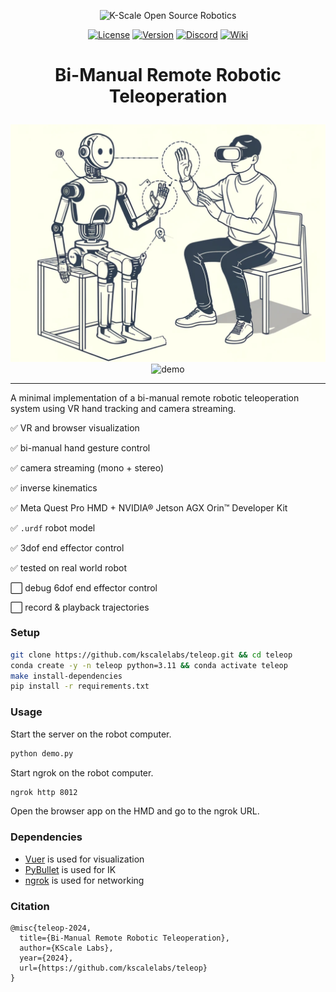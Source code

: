 <p align="center">
  <picture>
    <img alt="K-Scale Open Source Robotics" src="https://media.kscale.dev/kscale-open-source-header.png" style="max-width: 100%;">
  </picture>
</p>

<div align="center">

[![License](https://img.shields.io/badge/license-MIT-green)](https://github.com/kscalelabs/teleop/blob/master/LICENSE)
[![Version](https://img.shields.io/pypi/v/kscale-onshape-library)](https://pypi.org/project/kscale-onshape-library/)
[![Discord](https://dcbadge.limes.pink/api/server/k5mSvCkYQh?style=flat)](https://discord.gg/k5mSvCkYQh)
[![Wiki](https://img.shields.io/badge/wiki-humanoids-black)](https://humanoids.wiki)

</div>
<h1 align="center">
    <p>Bi-Manual Remote Robotic Teleoperation</p>
</h1>
<p align="center">
  <picture>
    <img alt="dalle3" src="assets/cover.png" style="max-width: 100%;">
  </picture>
  <br/>
  <picture>
    <img alt="demo" src="https://media.giphy.com/media/GyOOrsqLv77JgJiSBT/giphy.gif" style="max-width: 100%;">
  </picture>
  <br/>
</p>

---

A minimal implementation of a bi-manual remote robotic teleoperation system using VR hand tracking and camera streaming.

✅ VR and browser visualization

✅ bi-manual hand gesture control

✅ camera streaming (mono + stereo)

✅ inverse kinematics

✅ Meta Quest Pro HMD + NVIDIA® Jetson AGX Orin™ Developer Kit

✅ `.urdf` robot model

✅ 3dof end effector control

✅ tested on real world robot

⬜️ debug 6dof end effector control

⬜️ record & playback trajectories


### Setup

```bash
git clone https://github.com/kscalelabs/teleop.git && cd teleop
conda create -y -n teleop python=3.11 && conda activate teleop
make install-dependencies
pip install -r requirements.txt
```

### Usage

Start the server on the robot computer.

```bash
python demo.py
```

Start ngrok on the robot computer.

```bash
ngrok http 8012
```

Open the browser app on the HMD and go to the ngrok URL.

### Dependencies

- [Vuer](https://github.com/vuer-ai/vuer) is used for visualization
- [PyBullet](https://pybullet.org/wordpress/) is used for IK
- [ngrok](https://ngrok.com/download) is used for networking


### Citation

```
@misc{teleop-2024,
  title={Bi-Manual Remote Robotic Teleoperation},
  author={KScale Labs},
  year={2024},
  url={https://github.com/kscalelabs/teleop}
}
```
